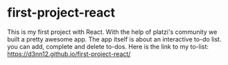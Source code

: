 # first-project-react
This is my first project with React. With the help of platzi's community we built a pretty awesome app. The app itself is about an interactive to-do list. you can add, complete and delete to-dos. 
Here is the link to my to-list:  https://d3nn12.github.io/first-project-react/
